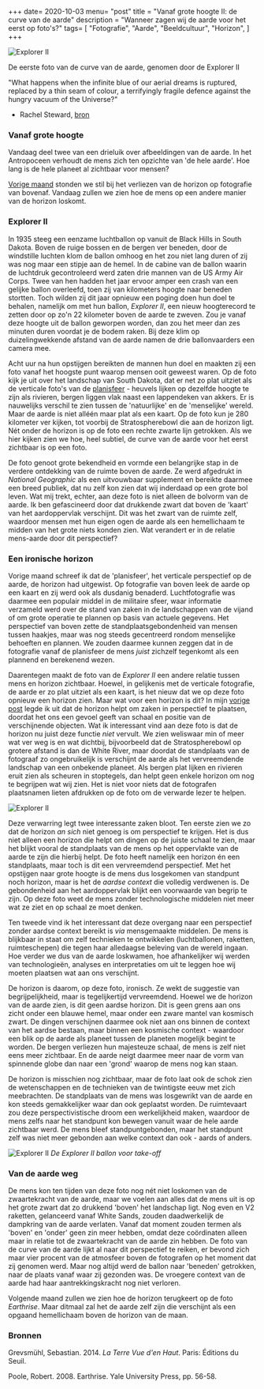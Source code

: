 +++
date= 2020-10-03
menu= "post"
title = "Vanaf grote hoogte II: de curve van de aarde"
description = "Wanneer zagen wij de aarde voor het eerst op foto's?"
tags= [
    "Fotografie",
    "Aarde",
    "Beeldcultuur",
    "Horizon",
]
+++

![](https://github.com/Boreque/deklos/blob/master/static/images/explorerii1935.jpeg?raw=true "Explorer II")

De eerste foto van de curve van de aarde, genomen door de Explorer II 

<!--more-->

"What happens when the infinite blue of our aerial dreams is ruptured, replaced by a thin seam of colour, a terrifyingly fragile defence against the hungry vacuum of the Universe?"
- Rachel Steward, [bron](https://www.simonfaithfull.org/essays/9279/)

### Vanaf grote hoogte
 
Vandaag deel twee van een drieluik over afbeeldingen van de aarde. In het Antropoceen verhoudt de mens zich ten opzichte van 'de hele aarde'. Hoe lang is de hele planeet al zichtbaar voor mensen?

[Vorige maand](./curvevandeaarde.md) stonden we stil bij het verliezen van de horizon op fotografie van bovenaf. Vandaag zullen we zien hoe de mens op een andere manier van de horizon loskomt. 

### Explorer II

In 1935 steeg een eenzame luchtballon op vanuit de Black Hills in South Dakota. Boven de ruige bossen en de bergen ver beneden, door de windstille luchten klom de ballon omhoog en het zou niet lang duren of zij was nog maar een stipje aan de hemel. In de cabine van de ballon waarin de luchtdruk gecontroleerd werd zaten drie mannen van de US Army Air Corps. Twee van hen hadden het jaar ervoor amper een crash van een gelijke ballon overleefd, toen zij van kilometers hoogte naar beneden stortten. Toch wilden zij dit jaar opnieuw een poging doen hun doel te behalen, namelijk om met hun ballon, *Explorer II*, een nieuw hoogterecord te zetten door op zo'n 22 kilometer boven de aarde te zweven. Zou je vanaf deze hoogte uit de ballon geworpen worden, dan zou het meer dan zes minuten duren voordat je de bodem raken. Bij deze klim op duizelingwekkende afstand van de aarde namen de drie ballonvaarders een camera mee. 

Acht uur na hun opstijgen bereikten de mannen hun doel en maakten zij een foto vanaf het hoogste punt waarop mensen ooit geweest waren. Op de foto kijk je uit over het landschap van South Dakota, dat er net zo plat uitziet als de verticale foto's van de [planisfeer](./curvevandeaarde.md) - heuvels lijken op dezelfde hoogte te zijn als rivieren, bergen liggen vlak naast een lappendeken van akkers. Er is nauwelijks verschil te zien tussen de 'natuurlijke' en de 'menselijke' wereld. Maar de aarde is niet alléén maar plat als een kaart. Op de foto kun je 280 kilometer ver kijken, tot voorbij de Stratospherebowl die aan de horizon ligt. Nét onder de horizon is op de foto een rechte zwarte lijn getrokken. Als we hier kijken zien we hoe, heel subtiel, de curve van de aarde voor het eerst zichtbaar is op een foto.

De foto genoot grote bekendheid en vormde een belangrijke stap in de verdere ontdekking van de ruimte boven de aarde. Ze werd afgedrukt in *National Geographic* als een uitvouwbaar supplement en bereikte daarmee een breed publiek, dat nu zelf kon zien dat wij inderdaad op een grote bol leven. Wat mij trekt, echter, aan deze foto is niet alleen de bolvorm van de aarde. Ik ben gefascineerd door dat drukkende zwart dat boven de 'kaart' van het aardoppervlak verschijnt. Dit was het zwart van de ruimte zelf, waardoor mensen met hun eigen ogen de aarde als een hemellichaam te midden van het grote niets konden zien. Wat verandert er in de relatie mens-aarde door dit perspectief? 

### Een ironische horizon
 
Vorige maand schreef ik dat de 'planisfeer', het verticale perspectief op de aarde, de horizon had uitgewist. Op fotografie van boven leek de aarde op een kaart en zij werd ook als dusdanig benaderd. Luchtfotografie was daarmee een populair middel in de militaire sfeer, waar informatie verzameld werd over de stand van zaken in de landschappen van de vijand of om grote operatie te plannen op basis van actuele gegevens. Het perspectief van boven zette de standplaatsgebondenheid van mensen tussen haakjes, maar was nog steeds gecentreerd rondom menselijke behoeften en plannen. We zouden daarmee kunnen zeggen dat in de fotografie vanaf de planisfeer de mens *juist* zichzelf tegenkomt als een plannend en berekenend wezen.

Daarentegen maakt de foto van de *Explorer II* een andere relatie tussen mens en horizon zichtbaar. Hoewel, in gelijkenis met de verticale fotografie, de aarde er zo plat uitziet als een kaart, is het nieuw dat we op deze foto opnieuw een horizon zien. Maar wat voor een horizon is dit? In mijn [vorige post](./curvevandeaarde.md) legde ik uit dat de horizon helpt om zaken in perspectief te plaatsen, doordat het ons een gevoel geeft van schaal en positie van de verschijnende objecten. Wat ik interessant vind aan deze foto is dat de horizon nu juist deze functie *niet* vervult. We zien weliswaar min of meer wat ver weg is en wat dichtbij, bijvoorbeeld dat de Stratospherebowl op grotere afstand is dan de White River, maar doordat de standplaats van de fotograaf zo ongebruikelijk is verschijnt de aarde als het vervreemdende landschap van een onbekende planeet. Als bergen plat lijken en rivieren eruit zien als scheuren in stoptegels, dan helpt geen enkele horizon om nog te begrijpen wat wij zien. Het is niet voor niets dat de fotografen plaatsnamen lieten afdrukken op de foto om de verwarde lezer te helpen. 

![](https://github.com/Boreque/deklos/blob/master/static/images/explorerii1935twee.jpeg?raw=true "Explorer II")

Deze verwarring legt twee interessante zaken bloot. Ten eerste zien we zo dat de horizon *an sich* niet genoeg is om perspectief te krijgen. Het is dus niet alleen een horizon die helpt om dingen op de juiste schaal te zien, maar het blijkt vooral de standplaats van de mens op het oppervlakte van de aarde te zijn die hierbij helpt. De foto heeft namelijk een horizon én een standplaats, maar toch is dit een vervreemdend perspectief. Met het opstijgen naar grote hoogte is de mens dus losgekomen van standpunt noch horizon, maar is het de *aardse context* die volledig verdwenen is. De gebondenheid aan het aardoppervlak blijkt een voorwaarde van begrip te zijn. Op deze foto weet de mens zonder technologische middelen niet meer wat ze ziet en op schaal ze moet denken. 

Ten tweede vind ik het interessant dat deze overgang naar een perspectief zonder aardse context bereikt is *via* mensgemaakte middelen. De mens is blijkbaar in staat om zelf technieken te ontwikkelen (luchtballonen, raketten, ruimteschepen) die tegen haar alledaagse beleving van de wereld ingaan. Hoe verder we dus van de aarde loskwamen, hoe afhankelijker wij werden van technologieën, analyses en interpretaties om uit te leggen hoe wij moeten plaatsen wat aan ons verschijnt.

De horizon is daarom, op deze foto, ironisch. Ze wekt de suggestie van begrijpelijkheid, maar is tegelijkertijd vervreemdend. Hoewel we de horizon van de aarde zien, is dit geen aardse horizon. Dit is geen grens aan ons zicht onder een blauwe hemel, maar onder een zware mantel van kosmisch zwart. De dingen verschijnen daarmee ook niet aan ons binnen de context van het aardse bestaan, maar binnen een kosmische context - waardoor een blik op de aarde als planeet tussen de planeten mogelijk begint te worden. De bergen verliezen hun majesteuze schaal, de mens is zelf niet eens meer zichtbaar. En de aarde neigt daarmee meer naar de vorm van spinnende globe dan naar een 'grond' waarop de mens nog kan staan. 

De horizon is misschien nog zichtbaar, maar de foto laat ook de schok zien de wetenschappen en de technieken van de twintigste eeuw met zich meebrachten. De standplaats van de mens was losgewrikt van de aarde en kon steeds gemakkelijker waar dan ook geplaatst worden. De ruimtevaart zou deze perspectivistische droom een werkelijkheid maken, waardoor de mens zelfs naar het standpunt kon bewegen vanuit waar de hele aarde zichtbaar werd. De mens bleef standpuntgebonden, maar het standpunt zelf was niet meer gebonden aan welke context dan ook - aards of anders. 

![](https://github.com/Boreque/deklos/blob/master/static/images/explorerIIpioneersofflight.jpg?raw=true "Explorer II")
*De Explorer II ballon voor take-off*

### Van de aarde weg 

De mens kon ten tijden van deze foto nog nét niet loskomen van de zwaartekracht van de aarde, maar we voelen aan alles dat de mens uit is op het grote zwart dat zo drukkend 'boven' het landschap ligt. Nog even en V2 raketten, gelanceerd vanaf White Sands, zouden daadwerkelijk de dampkring van de aarde verlaten. Vanaf dat moment zouden termen als 'boven' en 'onder' geen zin meer hebben, omdat deze coördinaten alleen maar in relatie tot de zwaartekracht van de aarde zin hebben. De foto van de curve van de aarde lijkt al naar dit perspectief te reiken, er bevond zich maar vier procent van de atmosfeer boven de fotografen op het moment dat zij genomen werd. Maar nog altijd werd de ballon naar 'beneden' getrokken, naar de plaats vanaf waar zij gezonden was. De vroegere context van de aarde had haar aantrekkingskracht nog niet verloren. 

Volgende maand zullen we zien hoe de horizon terugkeert op de foto *Earthrise*. Maar ditmaal zal het de aarde zelf zijn die verschijnt als een opgaand hemellichaam boven de horizon van de maan. 

### Bronnen

Grevsmühl, Sebastian. 2014. *La Terre Vue d'en Haut*. Paris: Éditions du Seuil. 

Poole, Robert. 2008. Earthrise. Yale University Press, pp. 56-58. 

